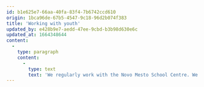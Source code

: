 ```yaml
---
id: b1e625e7-66aa-40fa-83f4-7b6742ccd610
origin: 1bca96de-67b5-4547-9c18-96d2b074f383
title: 'Working with youth'
updated_by: e428b9e7-aedd-47ee-9cbd-b3b98d630e6c
updated_at: 1664348644
content:
  -
    type: paragraph
    content:
      -
        type: text
        text: 'We regularly work with the Novo Mesto School Centre. We give male and female students the opportunity to gain their first work experience at our company. We try to contribute to the upbringing and education of good carpenters, which is why we provide scholarships to those who are the most promising.'
---
```

